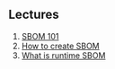 ## Lectures

1. [SBOM 101](./sbom_101.md)
2. [How to create SBOM](./how_to_create_sbom.md)
3. [What is runtime SBOM](./what_is_runtime_sbom.md)
